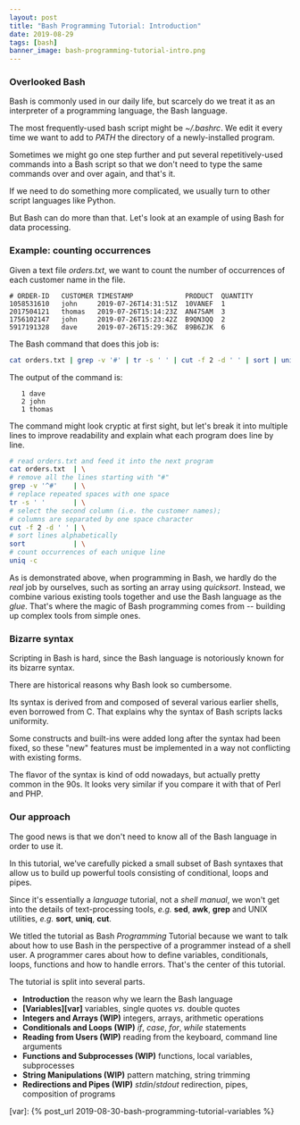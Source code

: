 ```yaml
---
layout: post
title: "Bash Programming Tutorial: Introduction"
date: 2019-08-29
tags: [bash]
banner_image: bash-programming-tutorial-intro.png
---
```


### Overlooked Bash

Bash is commonly used in our daily life, but scarcely do we treat it as
an interpreter of a programming language, the Bash language.

The most frequently-used bash script might be *~/.bashrc*. We edit it every
time we want to add to *PATH* the directory of a newly-installed program.

Sometimes we might go one step further and put several repetitively-used
commands into a Bash script so that we don't need to type the same commands over
and over again, and that's it.

If we need to do something more complicated, we usually turn to other script
languages like Python.

But Bash can do more than that. Let's look at an example of using Bash for data
processing.

### Example: counting occurrences

Given a text file *orders.txt*, we want to count the number of occurrences of
each customer name in the file.

```text
# ORDER-ID   CUSTOMER TIMESTAMP             PRODUCT  QUANTITY
1058531610   john     2019-07-26T14:31:51Z  10VANEF  1
2017504121   thomas   2019-07-26T15:14:23Z  AN47SAM  3
1756102147   john     2019-07-26T15:23:42Z  B9QN3QQ  2
5917191328   dave     2019-07-26T15:29:36Z  89B6ZJK  6
```

<!--more-->

The Bash command that does this job is:

```bash
cat orders.txt | grep -v '#' | tr -s ' ' | cut -f 2 -d ' ' | sort | uniq -c
```

The output of the command is:

```text
   1 dave
   2 john
   1 thomas
```

The command might look cryptic at first sight, but let's break it into multiple
lines to improve readability and explain what each program does line by line.

```bash
# read orders.txt and feed it into the next program
cat orders.txt  | \
# remove all the lines starting with "#"
grep -v '^#'    | \
# replace repeated spaces with one space
tr -s ' '       | \
# select the second column (i.e. the customer names);
# columns are separated by one space character
cut -f 2 -d ' ' | \
# sort lines alphabetically
sort            | \
# count occurrences of each unique line
uniq -c
```

As is demonstrated above, when programming in Bash, we hardly do the *real* job
by ourselves, such as sorting an array using *quicksort*. Instead, we combine
various existing tools together and use the Bash language as the *glue*. That's
where the magic of Bash programming comes from -- building up complex tools from
simple ones.

### Bizarre syntax

Scripting in Bash is hard, since the Bash language is notoriously known for
its bizarre syntax.

There are historical reasons why Bash look so cumbersome.

Its syntax is derived from and composed of several various earlier shells, even
borrowed from C. That explains why the syntax of Bash scripts lacks uniformity.

Some constructs and built-ins were added long after the syntax had been fixed,
so these "new" features must be implemented in a way not conflicting with
existing forms.

The flavor of the syntax is kind of odd nowadays, but actually pretty common in
the 90s. It looks very similar if you compare it with that of Perl and PHP.

### Our approach

The good news is that we don't need to know all of the Bash language in order to
use it.

In this tutorial, we've carefully picked a small subset of Bash syntaxes that
allow us to build up powerful tools consisting of conditional, loops and pipes.

Since it's essentially a *language* tutorial, not a *shell manual*, we
won't get into the details of text-processing tools, *e.g.* **sed**, **awk**,
**grep** and UNIX utilities, *e.g.* **sort**, **uniq**, **cut**.

We titled the tutorial as Bash *Programming* Tutorial because we want to
talk about how to use Bash in the perspective of a programmer instead of a
shell user. A programmer cares about how to define variables, conditionals,
loops, functions and how to handle errors. That's the center of this tutorial.

The tutorial is split into several parts.

- **Introduction** the reason why we learn the Bash language
- **[Variables][var]** variables, single quotes *vs.* double quotes
- **Integers and Arrays (WIP)** integers, arrays, arithmetic operations
- **Conditionals and Loops (WIP)** *if*, *case*, *for*, *while* statements
- **Reading from Users (WIP)** reading from the keyboard, command line
  arguments
- **Functions and Subprocesses (WIP)** functions, local variables,
  subprocesses
- **String Manipulations (WIP)** pattern matching, string trimming
- **Redirections and Pipes (WIP)** *stdin*/*stdout* redirection, pipes,
  composition of programs

[var]: {% post_url 2019-08-30-bash-programming-tutorial-variables %}

